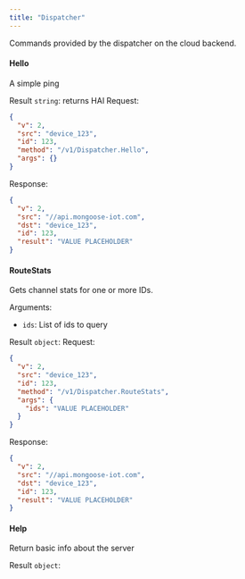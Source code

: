 ```yaml
---
title: "Dispatcher"
---
```


Commands provided by the dispatcher on the cloud backend.

#### Hello
A simple ping


Result `string`: returns HAI
Request:
```json
{
  "v": 2,
  "src": "device_123",
  "id": 123,
  "method": "/v1/Dispatcher.Hello",
  "args": {}
}

```

Response:
```json
{
  "v": 2,
  "src": "//api.mongoose-iot.com",
  "dst": "device_123",
  "id": 123,
  "result": "VALUE PLACEHOLDER"
}

```

#### RouteStats
Gets channel stats for one or more IDs.

Arguments:
- `ids`: List of ids to query

Result `object`: 
Request:
```json
{
  "v": 2,
  "src": "device_123",
  "id": 123,
  "method": "/v1/Dispatcher.RouteStats",
  "args": {
    "ids": "VALUE PLACEHOLDER"
  }
}

```

Response:
```json
{
  "v": 2,
  "src": "//api.mongoose-iot.com",
  "dst": "device_123",
  "id": 123,
  "result": "VALUE PLACEHOLDER"
}

```

#### Help
Return basic info about the server


Result `object`: 

